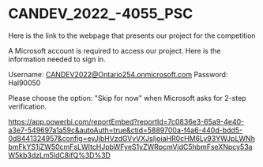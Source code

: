 # CANDEV_2022_-4055_PSC
Here is the link to the webpage that presents our project for the competition

A Microsoft account is required to access our project. Here is the information needed to sign in.

Username: CANDEV2022@Ontario254.onmicrosoft.com
Password: Hal90050

Please choose the option:    "Skip for now"      when Microsoft asks for 2-step verification.

https://app.powerbi.com/reportEmbed?reportId=7c0836e3-65a9-4e40-a3e7-549697a1a59c&autoAuth=true&ctid=5889700a-f4a6-440d-bdd5-0d8441324957&config=eyJjbHVzdGVyVXJsIjoiaHR0cHM6Ly93YWJpLWNhbmFkYS1jZW50cmFsLWItcHJpbWFyeS1yZWRpcmVjdC5hbmFseXNpcy53aW5kb3dzLm5ldC8ifQ%3D%3D
